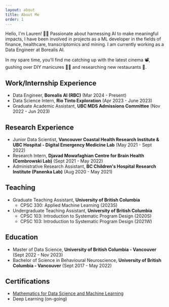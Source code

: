 ```yaml
---
layout: about
title: About Me
order: 1
---
```


Hello, I'm Lauren! 👋🏼 Passionate about harnessing AI to make meaningful impacts, I have been involved in projects as a ML developer in the fields of finance, healthcare, transcriptomics and mining. I am currently working as a Data Engineer at Borealis AI.

In my spare time, you'll find me catching up with the latest cinema 📽️, gushing over DIY manicures 💅🏼 and researching new restaurants 🍜.

## Work/Internship Experience
- Data Engineer, **Borealis AI (RBC)** (Mar 2024 - Present)
- Data Science Intern, **Rio Tinto Exploration** (Apr 2023 - June 2023)
- Graduate Academic Assistant, **UBC MDS Admissions Committee** (Nov 2022 - Jun 2023)

## Research Experience

- Junior Data Scientist, **Vancouver Coastal Health Research Institute & UBC Hospital - Digital Emergency Medicine Lab** (May 2021 - Sept 2022)
- Research Intern, **Djavad Mowafaghian Centre for Brain Health (Cembrowski Lab)** (Sept 2021 - May 2022)
- Administrative Research Assistant, **BC Children's Hospital Research Institute (Panenka Lab)** (Aug 2020 - May 2021)

## Teaching

- Graduate Teaching Assistant, **University of British Columbia**
    - CPSC 330: Applied Machine Learning (2023S)
- Undergraduate Teaching Assistant, **University of British Columbia**
    - CPSC 103: Introduction to Systematic Program Design (2020S)
    - CPSC 103: Introduction to Systematic Program Design (2021W)

## Education
- Master of Data Science, **University of British Columbia - Vancouver** (Sept 2022 - Nov 2023)
- Bachelor of Science in Behavioural Neuroscience, **University of British Columbia - Vancouver** (Sept 2017 - May 2022)

## Certifications
- [Mathematics for Data Science and Machine Learning](https://www.coursera.org/account/accomplishments/specialization/Z2CK295QBUW5)
- Deep Learning (on-going)